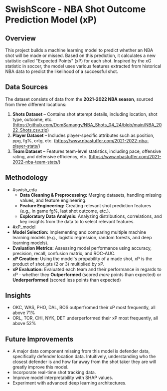 # SwishScore - NBA Shot Outcome Prediction Model (xP)

## Overview
This project builds a machine learning model to predict whether an NBA shot will be made or missed. Based on this prediction, it calculates a new statistic called "Expected Points" (xP) for each shot. Inspired by the xG statistic in soccer, the model uses various features extracted from historical NBA data to predict the likelihood of a successful shot.

## Data Sources
The dataset consists of data from the **2021-2022 NBA season**, sourced from three different locations:
1. **Shots Dataset** – Contains shot attempt details, including location, shot type, outcome, etc. (https://github.com/DomSamangy/NBA_Shots_04_24/blob/main/NBA_2022_Shots.csv.zip)
2. **Player Dataset** – Includes player-specific attributes such as position, ppg, fg%, ortg, etc.
              (https://www.nbastuffer.com/2021-2022-nba-player-stats/)
4. **Team Dataset** – Features team-level statistics, including pace, offensive rating, and defensive efficiency, etc. (https://www.nbastuffer.com/2021-2022-nba-team-stats/)

## Methodology
- #swish_eda
  - **Data Cleaning & Preprocessing:** Merging datasets, handling missing values, and feature engineering.
  - **Feature Engineering:** Creating relevant shot prediction features (e.g., in game fg%, last shot outcome, etc.).
  - **Exploratory Data Analysis:** Analyzing distributions, correlations, and key insights from the data to to select relevant features.
- #xP_model
- **Model Selection:** Implementing and comparing multiple machine learning models (e.g., logistic regression, random forests, and deep learning models).
- **Evaluation Metrics:** Assessing model performance using accuracy, precision, recall, confusion matrix, and ROC-AUC.
- **xP Creation:** Using the model's propability of a made shot, xP is the product of shot_pts (2 or 3) multiplied by xP.
- **xP Evaluation:** Evaluated each team and their performance in regards to xP - whether they **Outperformed** (scored *more* points than expected) or **Underperformed** (scored less points than expected)


## Insights
- OKC, WAS, PHO, DAL, BOS outperfromed their xP most frequently, all above 71%
- ORL, TOR, CHI, NYK, DET underperformed their xP most frequently, all above 52%
  

## Future Improvements
- A major data component missing from this model is defender data, specifically defender location data. Intuitively, understanding who the closest defender is and how far away from the shot taker they are will greatly improve this model.
- Incorporate real-time shot tracking data.
- Improve model interpretability with SHAP values.
- Experiment with advanced deep learning architectures.
